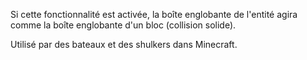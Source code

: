Si cette fonctionnalité est activée, la boîte englobante de l'entité agira comme la boîte englobante d'un bloc (collision solide).

Utilisé par des bateaux et des shulkers dans Minecraft.